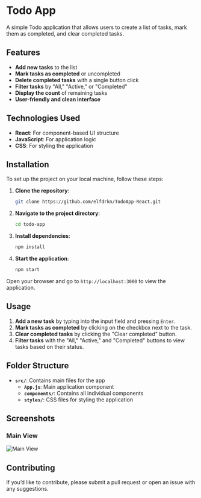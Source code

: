 # Todo App

A simple Todo application that allows users to create a list of tasks, mark them as completed, and clear completed tasks.

## Features

- **Add new tasks** to the list
- **Mark tasks as completed** or uncompleted
- **Delete completed tasks** with a single button click
- **Filter tasks** by "All," "Active," or "Completed"
- **Display the count** of remaining tasks
- **User-friendly and clean interface**

## Technologies Used

- **React**: For component-based UI structure
- **JavaScript**: For application logic
- **CSS**: For styling the application

## Installation

To set up the project on your local machine, follow these steps:

1. **Clone the repository**:
    ```bash
    git clone https://github.com/elfdrkn/TodoApp-React.git
    ```
2. **Navigate to the project directory**:
    ```bash
    cd todo-app
    ```
3. **Install dependencies**:
    ```bash
    npm install
    ```
4. **Start the application**:
    ```bash
    npm start
    ```

Open your browser and go to `http://localhost:3000` to view the application.

## Usage

1. **Add a new task** by typing into the input field and pressing `Enter`.
2. **Mark tasks as completed** by clicking on the checkbox next to the task.
3. **Clear completed tasks** by clicking the "Clear completed" button.
4. **Filter tasks** with the "All," "Active," and "Completed" buttons to view tasks based on their status.

## Folder Structure

- **`src/`**: Contains main files for the app
    - **`App.js`**: Main application component
    - **`components/`**: Contains all individual components
    - **`styles/`**: CSS files for styling the application

## Screenshots

### Main View

![Main View](../screenshot/TodoApp.png)

## Contributing

If you’d like to contribute, please submit a pull request or open an issue with any suggestions.


